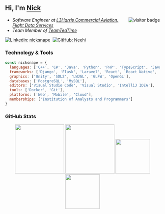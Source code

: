 ## Hi, I'm [Nick](https://www.github.com/Neehi) <a href="https://www.github.com/Neehi">

<img align="right" src="https://visitor-badge.laobi.icu/badge?page_id=neehi" alt="visitor badge" /></a> 
<ul>
<li><em>Software Engineer at <a href="https://www.flightdataservices.com">L3Harris Commercial Aviation, Flight Data Services</a></em></li>
<li><em>Team Member of <a href="https://www.teamteatime.net">TeamTeaTime</a></em></li>
<!--<li><em>MBA Student at <a href="https://online.essex.ac.uk/">University of Essex Online</a></em</li>-->
</ul>

[![Linkedin: nicksnape](https://img.shields.io/badge/-nicksnape-blue?style=flat&logo=linkedin&logoColor=white&link=https://www.linkedin.com/in/nicksnape/)](https://www.linkedin.com/in/nicksnape/)&nbsp;
[![GitHub: Neehi](https://img.shields.io/github/followers/Neehi?label=follow&style=social&logo=github)](https://github.com/Neehi)

### Technology & Tools

```JavaScript
const nicksnape = {
  languages: ['C++', 'C#', 'Java', 'Python', 'PHP', 'TypeScript', 'JavaScript', 'HTML', 'CSS'],
  frameworks: ['Django', 'Flask', 'Laravel', 'React', 'React Native', 'Redux', 'AngularJS'],
  graphics: ['Unity', 'SDL2', 'LWJGL', 'GLFW', 'OpenGL'],
  databases: ['PostgreSQL', 'MySQL'],
  editors: ['Visual Studio Code', 'Visual Studio', 'IntelliJ IDEA'],
  tools: ['Docker', 'Git'],
  platforms: ['Web', 'Mobile', 'Cloud'],
  memberships: ['Institution of Analysts and Programmers']
}
```

<!--
![Java](https://img.shields.io/badge/-Java-333333?style=flat&logo=Java&logoColor=FFA518)&nbsp;
![C#](https://img.shields.io/badge/-C++-333333?style=flat&logo=C%34&logoColor=00599C)&nbsp;
![C++](https://img.shields.io/badge/-C++-333333?style=flat&logo=C%2B%2B&logoColor=00599C)&nbsp;
![Python](https://img.shields.io/badge/-Python-333333?style=flat&logo=python)&nbsp;
![PHP](https://img.shields.io/badge/-PHP-333333?style=flat&logo=php)&nbsp;
![TypeScript](https://img.shields.io/badge/-TypeScript-333333?style=flat&logo=typescript)&nbsp;
![JavaScript](https://img.shields.io/badge/-JavaScript-333333?style=flat&logo=javascript)&nbsp;
![HTML](https://img.shields.io/badge/-HTML-333333?style=flat&logo=HTML5)&nbsp;
![CSS](https://img.shields.io/badge/-CSS-333333?style=flat&logo=CSS3&logoColor=1572B6)\
![Django](https://img.shields.io/badge/-Django-333333?style=flat&logo=django)&nbsp;
![Flask](https://img.shields.io/badge/-Flask-333333?style=flat&logo=flask)&nbsp;
![Laravel](https://img.shields.io/badge/-Laravel-333333?style=flat&logo=laravel)&nbsp;
![React](https://img.shields.io/badge/-React-333333?style=flat&logo=react)&nbsp;
![React Native](https://img.shields.io/badge/-React%20Native-333333?style=flat&logo=react)&nbsp;
![AngularJS](https://img.shields.io/badge/-AngularJA-333333?style=flat&logo=angular)&nbsp;
![Node.js](https://img.shields.io/badge/-Node.js-333333?style=flat&logo=node.js)\
![PostgreSQL](https://img.shields.io/badge/-PostgreSQL-333333?style=flat&logo=postgresql)&nbsp;
![MySQL](https://img.shields.io/badge/-MySQL-333333?style=flat&logo=mysql)&nbsp;
![Docker](https://img.shields.io/badge/-Docker-333333?style=flat&logo=docker)&nbsp;
![Git](https://img.shields.io/badge/-Git-333333?style=flat&logo=git)&nbsp;
![GitHub](https://img.shields.io/badge/-GitHub-333333?style=flat&logo=github)\
![Visual Studio Code](https://img.shields.io/badge/-Visual%20Studio%20Code-333333?style=flat&logo=visual-studio-code&logoColor=007ACC)&nbsp;
![Visual Studio](https://img.shields.io/badge/-Visual%20Studio-333333?style=flat&logo=visual-studio)&nbsp;
![IntelliJ IDEA](https://img.shields.io/badge/-IntelliJ%20IDEA-333333?style=flat&logo=intellijidea)
-->

### GitHub Stats

<div align="center">
  <a href="https://github.com/Neehi">
    <img height="160em" src="https://github-readme-stats.vercel.app/api?username=Neehi&show_icons=true&theme=dracula" />
    <img height="160em" src="https://github-readme-stats.vercel.app/api/top-langs/?username=Neehi&layout=compact&theme=dracula" />
  </a>
  <a href="https://github.com/Neehi/jampy-vs-zombies"><img height="112em" src="https://github-readme-stats.vercel.app/api/pin/?username=Neehi&repo=jampy-vs-zombies&theme=dracula" /></a>
  <a href="https://github.com/Neehi/java-snake-game"><img height="112em" src="https://github-readme-stats.vercel.app/api/pin/?username=Neehi&repo=java-snake-game&theme=dracula" /></a>
</div>

<!-- Resources -->
<!-- GitHub Stats: https://github.com/anuraghazra/github-readme-stats -->
<!-- Icons: https://simpleicons.org/ -->
<!-- Shields: https://shields.io/ -->
